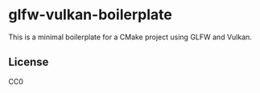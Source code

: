 # glfw-vulkan-boilerplate

This is a minimal boilerplate for a CMake project using GLFW and Vulkan.

## License

CC0